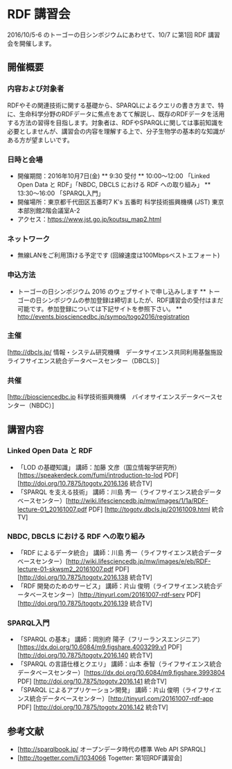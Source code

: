 # RDF 講習会 

2016/10/5-6 のトーゴーの日シンポジウムにあわせて、10/7 に第1回 RDF 講習会を開催します。

## 開催概要 

### 内容および対象者

RDFやその関連技術に関する基礎から、SPARQLによるクエリの書き方まで、特に、生命科学分野のRDFデータに焦点をあてて解説し、既存のRDFデータを活用する方法の習得を目指します。対象者は、RDFやSPARQLに関しては事前知識を必要としませんが、講習会の内容を理解する上で、分子生物学の基本的な知識がある方が望ましいです。

### 日時と会場

* 開催期間：2016年10月7日(金)
** 9:30 受付
** 10:00〜12:00 「Linked Open Data と RDF」「NBDC, DBCLS における RDF への取り組み」
** 13:30〜16:00 「SPARQL入門」
* 開催場所：東京都千代田区五番町7 K's 五番町 科学技術振興機構 (JST) 東京本部別館2階会議室A-2
* アクセス：https://www.jst.go.jp/koutsu_map2.html

### ネットワーク

* 無線LANをご利用頂ける予定です (回線速度は100Mbpsベストエフォート)

### 申込方法

* トーゴーの日シンポジウム 2016 のウェブサイトで申し込みします
** トーゴーの日シンポジウムの参加登録は締切ましたが、RDF講習会の受付はまだ可能です。参加登録については下記サイトを参照下さい。
** http://events.biosciencedbc.jp/sympo/togo2016/registration

### 主催
[http://dbcls.jp/ 情報・システム研究機構　データサイエンス共同利用基盤施設　ライフサイエンス統合データベースセンター（DBCLS）]
### 共催
[http://biosciencedbc.jp 科学技術振興機構　バイオサイエンスデータベースセンター（NBDC）]

## 講習内容

### Linked Open Data と RDF

* 「LOD の基礎知識」 講師：加藤 文彦（国立情報学研究所） [https://speakerdeck.com/fumi/introduction-to-lod PDF] [http://doi.org/10.7875/togotv.2016.136 統合TV]
* 「SPARQL を支える技術」 講師：川島 秀一（ライフサイエンス統合データベースセンター）[http://wiki.lifesciencedb.jp/mw/images/1/1a/RDF-lecture-01_20161007.pdf PDF] [http://togotv.dbcls.jp/20161009.html 統合TV]

### NBDC, DBCLS における RDF への取り組み

* 「RDF によるデータ統合」 講師：川島 秀一（ライフサイエンス統合データベースセンター）[http://wiki.lifesciencedb.jp/mw/images/e/eb/RDF-lecture-01-skwsm2_20161007.pdf PDF] [http://doi.org/10.7875/togotv.2016.138 統合TV]
* 「RDF 開発のためのサービス」 講師：片山 俊明（ライフサイエンス統合データベースセンター）[http://tinyurl.com/20161007-rdf-serv PDF] [http://doi.org/10.7875/togotv.2016.139 統合TV]

### SPARQL入門

* 「SPARQL の基本」 講師：岡別府 陽子（フリーランスエンジニア）[https://dx.doi.org/10.6084/m9.figshare.4003299.v1 PDF] [http://doi.org/10.7875/togotv.2016.140 統合TV]
* 「SPARQL の言語仕様とクエリ」 講師：山本 泰智（ライフサイエンス統合データベースセンター）[https://dx.doi.org/10.6084/m9.figshare.3993804 PDF] [http://doi.org/10.7875/togotv.2016.141 統合TV]
* 「SPARQL によるアプリケーション開発」 講師：片山 俊明（ライフサイエンス統合データベースセンター）[http://tinyurl.com/20161007-rdf-app PDF] [http://doi.org/10.7875/togotv.2016.142 統合TV]

## 参考文献

* [http://sparqlbook.jp/ オープンデータ時代の標準 Web API SPARQL]
* [http://togetter.com/li/1034066 Togetter: 第1回RDF講習会]
